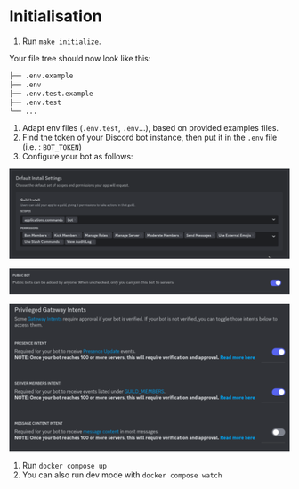 # Initialisation

1. Run `make initialize`.

Your file tree should now look like this:

```
├── .env.example
├── .env
├── .env.test.example
├── .env.test
└── ...
```

1. Adapt env files (`.env.test`, `.env`...), based on provided examples files.
2. Find the token of your Discord bot instance, then put it in the `.env` file (i.e. : `BOT_TOKEN`)
3. Configure your bot as follows:

<p align="center"><img src="./doc/Assets/config.png" alt="Discord bot config (1)" /></p>
<p align="center"><img src="./doc/Assets/config2.png" alt="Discord bot config (2)" /></p>
<p align="center"><img src="./doc/Assets/config3.png" alt="Discord bot config (3)" /></p>

1. Run `docker compose up`
2. You can also run dev mode with `docker compose watch`

